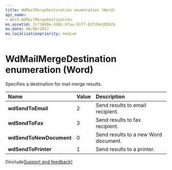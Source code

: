 ```yaml
---
title: WdMailMergeDestination enumeration (Word)
api_name:
- Word.WdMailMergeDestination
ms.assetid: 3c71660a-1d8c-bfaa-51f7-837d9e105b26
ms.date: 06/08/2017
ms.localizationpriority: medium
---
```



# WdMailMergeDestination enumeration (Word)

Specifies a destination for mail merge results.



|Name|Value|Description|
|:-----|:-----|:-----|
| **wdSendToEmail**|2|Send results to email recipient.|
| **wdSendToFax**|3|Send results to fax recipient.|
| **wdSendToNewDocument**|0|Send results to a new Word document.|
| **wdSendToPrinter**|1|Send results to a printer.|

[!include[Support and feedback](~/includes/feedback-boilerplate.md)]